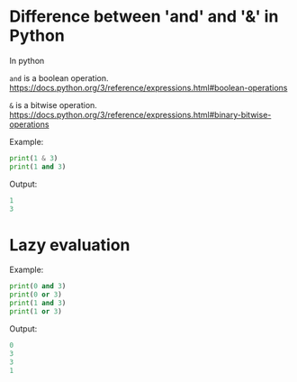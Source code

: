 # Difference between 'and' and '&' in Python
In python

`and` is a boolean operation.
https://docs.python.org/3/reference/expressions.html#boolean-operations

`&` is a bitwise operation.
https://docs.python.org/3/reference/expressions.html#binary-bitwise-operations

Example:
```python
print(1 & 3)
print(1 and 3)
```

Output:
```python
1
3
```


# Lazy evaluation

Example:
```python
print(0 and 3)
print(0 or 3)
print(1 and 3)
print(1 or 3)
```

Output:
```python
0
3
3
1
```
